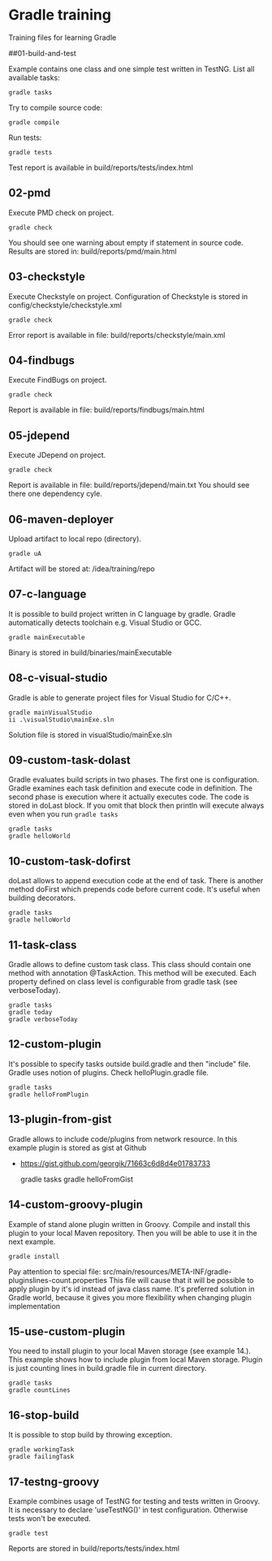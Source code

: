 # Gradle training

Training files for learning Gradle


##01-build-and-test

Example contains one class and one simple test written in TestNG.
List all available tasks:

    gradle tasks

Try to compile source code:

    gradle compile

Run tests:

    gradle tests

Test report is available in build/reports/tests/index.html


## 02-pmd

Execute PMD check on project.

    gradle check

You should see one warning about empty if statement in source code.
Results are stored in: build/reports/pmd/main.html


## 03-checkstyle

Execute Checkstyle on project. Configuration of Checkstyle is stored in config/checkstyle/checkstyle.xml

    gradle check

Error report is available in file: build/reports/checkstyle/main.xml


## 04-findbugs

Execute FindBugs on project.

    gradle check

Report is available in file: build/reports/findbugs/main.html


## 05-jdepend

Execute JDepend on project.

    gradle check

Report is available in file: build/reports/jdepend/main.txt
You should see there one dependency cyle.


## 06-maven-deployer

Upload artifact to local repo (directory).

    gradle uA

Artifact will be stored at: /idea/training/repo


## 07-c-language

It is possible to build project written in C language by gradle.
Gradle automatically detects toolchain e.g. Visual Studio or GCC.

    gradle mainExecutable

Binary is stored in build/binaries/mainExecutable


## 08-c-visual-studio

Gradle is able to generate project files for Visual Studio for C/C++.

    gradle mainVisualStudio
    ii .\visualStudio\mainExe.sln

Solution file is stored in visualStudio/mainExe.sln


## 09-custom-task-dolast

Gradle evaluates build scripts in two phases. The first one is configuration.
Gradle examines each task definition and execute code in definition.
The second phase is execution where it actually executes code.
The code is stored in doLast block. If you omit that block then println
will execute always even when you run `gradle tasks`

    gradle tasks
    gradle helloWorld


## 10-custom-task-dofirst

doLast allows to append execution code at the end of task. There is another
method doFirst which prepends code before current code. It's useful when
building decorators.

    gradle tasks
    gradle helloWorld


## 11-task-class

Gradle allows to define custom task class. This class should contain
one method with annotation @TaskAction. This method will be executed.
Each property defined on class level is configurable from gradle task
(see verboseToday).

    gradle tasks
    gradle today
    gradle verboseToday


## 12-custom-plugin

It's possible to specify tasks outside build.gradle and then "include" file. 
Gradle uses notion of plugins. Check helloPlugin.gradle file.

    gradle tasks
    gradle helloFromPlugin


## 13-plugin-from-gist

Gradle allows to include code/plugins from network resource.
In this example plugin is stored as gist at Github
- https://gist.github.com/georgik/71663c6d8d4e01783733

    gradle tasks
    gradle helloFromGist


## 14-custom-groovy-plugin

Example of stand alone plugin written in Groovy. Compile and install this
plugin to your local Maven repository. Then you will be able to use it in
the next example.

    gradle install

Pay attention to special file: src/main/resources/META-INF/gradle-pluginslines-count.properties
This file will cause that it will be possible to apply plugin by it's id instead
of java class name. It's preferred solution in Gradle world, because it gives
you more flexibility when changing plugin implementation


## 15-use-custom-plugin

You need to install plugin to your local Maven storage (see example 14.).
This example shows how to include plugin from local Maven storage.
Plugin is just counting lines in build.gradle file in current directory.

    gradle tasks
    gradle countLines


## 16-stop-build

It is possible to stop build by throwing exception.

    gradle workingTask
    gradle failingTask


## 17-testng-groovy

Example combines usage of TestNG for testing and tests written in Groovy.
It is necessary to declare 'useTestNG()' in test configuration.
Otherwise tests won't be executed.

    gradle test

Reports are stored in build/reports/tests/index.html

